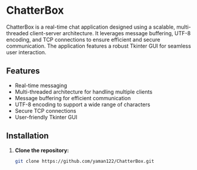 
# ChatterBox

ChatterBox is a real-time chat application designed using a scalable, multi-threaded client-server architecture. It leverages message buffering, UTF-8 encoding, and TCP connections to ensure efficient and secure communication. The application features a robust Tkinter GUI for seamless user interaction.

## Features

- Real-time messaging
- Multi-threaded architecture for handling multiple clients
- Message buffering for efficient communication
- UTF-8 encoding to support a wide range of characters
- Secure TCP connections
- User-friendly Tkinter GUI

## Installation

1. **Clone the repository:**

   ```bash
   git clone https://github.com/yaman122/ChatterBox.git

